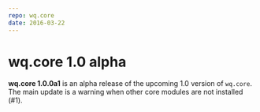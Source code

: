 ```yaml
---
repo: wq.core
date: 2016-03-22
---
```


# wq.core 1.0 alpha

**wq.core 1.0.0a1** is an alpha release of the upcoming 1.0 version of `wq.core`.  The main update is a warning when other core modules are not installed (#1).
